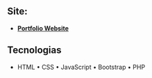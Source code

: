 ## Site:

- [**Portfolio Website**](https://davi7071.github.io/portfolio1/)

## Tecnologias
- HTML • CSS • JavaScript • Bootstrap • PHP 


